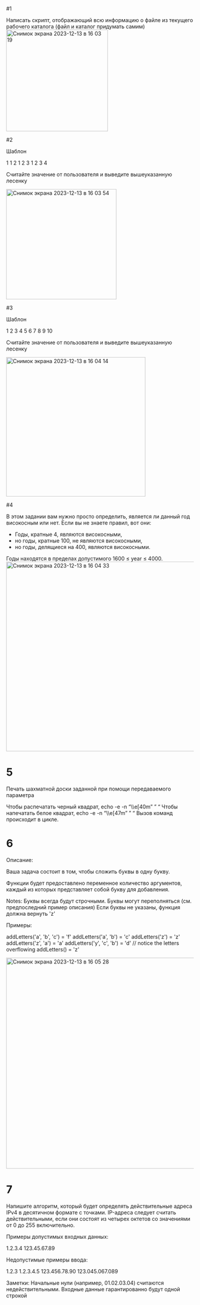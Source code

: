 #1

Написать скрипт, отображающий всю информацию о файле из текущего рабочего каталога (файл и каталог придумать самим)
<img width="273" alt="Снимок экрана 2023-12-13 в 16 03 19" src="https://github.com/Vadushez/spo/assets/54883055/f1109362-5762-4c9a-b531-9bb1ddb56cc3">

#2

Шаблон


1
1 2
1 2 3
1 2 3 4

Считайте значение от пользователя и выведите вышеуказанную лесенку

<img width="296" alt="Снимок экрана 2023-12-13 в 16 03 54" src="https://github.com/Vadushez/spo/assets/54883055/ed0cc716-312e-4109-87e7-e0267364d676">


#3

Шаблон

1
2 3
4 5 6
7 8 9 10

Считайте значение от пользователя и выведите вышеуказанную лесенку


<img width="374" alt="Снимок экрана 2023-12-13 в 16 04 14" src="https://github.com/Vadushez/spo/assets/54883055/7a281f6b-1816-41fe-a5e0-be36db16ff72">

#4 


В этом задании вам нужно просто определить, является ли данный год високосным или нет. Если вы не знаете правил, вот они:

- Годы, кратные 4, являются високосными,
- но годы, кратные 100, не являются високосными,
- но годы, делящиеся на 400, являются високосными.

Годы находятся в пределах допустимого 1600 ≤ year ≤ 4000.
<img width="509" alt="Снимок экрана 2023-12-13 в 16 04 33" src="https://github.com/Vadushez/spo/assets/54883055/d24b39ce-300a-4e0e-a39a-b69e3f579053">



# 5

Печать шахматной доски заданной при помощи передаваемого параметра

Чтобы распечатать черный квадрат, echo -e -n “\\\\e[40m” ” “
Чтобы напечатать белое квадрат, echo -e -n “\\\\e[47m” ” “
Вызов команд происходит в цикле.


# 6 

Описание:

Ваша задача состоит в том, чтобы сложить буквы в одну букву.

Функции будет предоставлено переменное количество аргументов, каждый из которых представляет собой букву для добавления.

Notes:
Буквы всегда будут строчными.
Буквы могут переполняться (см. предпоследний пример описания)
Если буквы не указаны, функция должна вернуть 'z'


Примеры:

addLetters('a', 'b', 'c') = 'f'
addLetters('a', 'b') = 'c'
addLetters('z') = 'z'
addLetters('z', 'a') = 'a'
addLetters('y', 'c', 'b') = 'd' // notice the letters overflowing
addLetters() = 'z'

<img width="566" alt="Снимок экрана 2023-12-13 в 16 05 28" src="https://github.com/Vadushez/spo/assets/54883055/c9537858-1503-4100-9af3-91fb7ff3db7b">

# 7

Напишите алгоритм, который будет определять действительные адреса IPv4 в десятичном формате с точками. 
IP-адреса следует считать действительными, если они состоят из четырех октетов со значениями от 0 до 255 включительно.


Примеры допустимых входных данных:

1.2.3.4
123.45.67.89


Недопустимые примеры ввода:

1.2.3
1.2.3.4.5
123.456.78.90
123.045.067.089

Заметки: 
Начальные нули (например, 01.02.03.04) считаются недействительными. 
Входные данные гарантированно будут одной строкой

